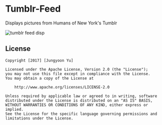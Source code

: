 # Tumblr-Feed
Displays pictures from Humans of New York's Tumblr

![tumblr feed disp](https://cloud.githubusercontent.com/assets/21361861/22578493/3953d412-e997-11e6-8e21-46da27ef1fb4.gif)

## License

    Copyright [2017] [Jungyoon Yu]

    Licensed under the Apache License, Version 2.0 (the "License");
    you may not use this file except in compliance with the License.
    You may obtain a copy of the License at

        http://www.apache.org/licenses/LICENSE-2.0

    Unless required by applicable law or agreed to in writing, software
    distributed under the License is distributed on an "AS IS" BASIS,
    WITHOUT WARRANTIES OR CONDITIONS OF ANY KIND, either express or implied.
    See the License for the specific language governing permissions and
    limitations under the License.
